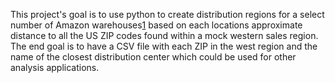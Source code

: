 This project's goal is to use python to create distribution regions for a select number of Amazon warehouses[1] based on each locations approximate distance to all the US ZIP codes found within a mock western sales region. The end goal
is to have a CSV file with each ZIP in the west region and the name of the closest distribution center which could be used for other analysis applications.

[1]: https://warehousegig.com/blog/amazon-fulfillment-warehousing-locations
